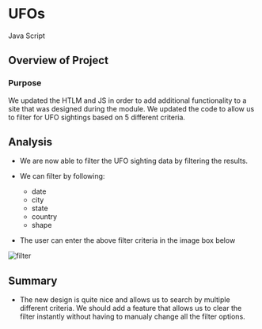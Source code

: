 # UFOs
Java Script

## Overview of Project

### Purpose

We updated the HTLM and JS in order to add additional functionality to a site that was designed during the module. We updated the code to allow us to filter for UFO sightings based on 5 different criteria. 

## Analysis

- We are now able to filter the UFO sighting data by filtering  the results. 
- We can filter by following:
    - date
    - city
    - state
    - country 
    - shape

- The user can enter the above filter criteria in the image box below


![filter](https://user-images.githubusercontent.com/87611145/139598435-d7926173-aecf-441a-9310-7437f99a2324.png)

## Summary

- The new design is quite nice and allows us to search by multiple different criteria. We should add a feature that allows us to clear the filter instantly without having to manualy change all the filter options. 
